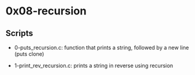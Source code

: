 # 0x08-recursion

## Scripts

- 0-puts_recursion.c:
	function that prints a string, followed by a new line (puts clone)

- 1-print_rev_recursion.c:
	prints a string in reverse using recursion
